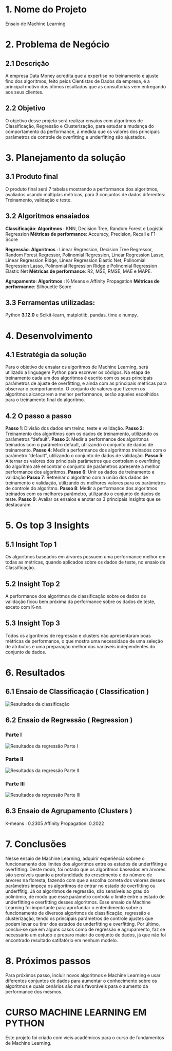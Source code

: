 
# 1. Nome do Projeto
Ensaio de Machine Learning
# 2. Problema de Negócio
## 2.1 Descrição
A empresa Data Money acredita que a expertise no treinamento e ajuste fino dos algoritmos, feito
pelos Cientistas de Dados da empresa, é a principal motivo dos ótimos resultados que as
consultorias vem entregando aos seus clientes.
## 2.2 Objetivo
O objetivo desse projeto será realizar ensaios com algoritmos de Classificação, Regressão e
Clusterização, para estudar a mudança do comportamento da performance, a medida que os
valores dos principais parâmetros de controle de overfitting e underfitting são ajustados.
# 3. Planejamento da solução
## 3.1 Produto final
O produto final será 7 tabelas mostrando a performance dos algoritmos, avaliados usando múltiplas
métricas, para 3 conjuntos de dados diferentes: Treinamento, validação e teste.
## 3.2 Algoritmos ensaiados
**Classificação**:
**Algoritmos**             : KNN, Decision Tree, Random Forest e Logistic Regression
**Métricas de performance**: Accuracy, Precision, Recall e F1-Score


**Regressão**:
**Algoritmos**             : Linear Regression, Decision Tree Regressor, Random Forest Regressor, Polinomial
Regression, Linear Regression Lasso, Linear Regression Ridge, Linear Regression Elastic Net,
Polinomial Regression Lasso, Polinomial Regression Ridge e Polinomial Regression Elastic Net
**Métricas de performance**: R2, MSE, RMSE, MAE e MAPE.


**Agrupamento**:
**Algoritmos**             : K-Means e Affinity Propagation
**Métricas de performance**: Silhouette Score

## 3.3 Ferramentas utilizadas:
Python **3.12.0** e Scikit-learn, matplotlib, pandas, time e numpy.

# 4. Desenvolvimento
## 4.1 Estratégia da solução
Para o objetivo de ensaiar os algoritmos de Machine Learning, será utilizado a linguagem Python 
para escrever os códigos. Na etapa de treinamento cada um dos algoritmos é escrito com 
os seus principais parâmetros de ajuste de overfitting, e ainda com as principais métricas para observar o comportamento. O conjunto de valores que fizerem os algoritmos alcançarem a melhor performance, serão aqueles escolhidos para o treinamento final do algoritmo.


## 4.2 O passo a passo
**Passo 1**: Divisão dos dados em treino, teste e validação.
**Passo 2**: Treinamento dos algoritmos com os dados de treinamento, utilizando os parâmetros
“default”.
**Passo 3**: Medir a performance dos algoritmos treinados com o parâmetro default, utilizando o
conjunto de dados de treinamento.
**Passo 4**: Medir a performance dos algoritmos treinados com o parâmetro “default”, utilizando o
conjunto de dados de validação.
**Passo 5**: Alternar os valores dos principais parâmetros que controlam o overfitting do algoritmo até
encontrar o conjunto de parâmetros apresente a melhor performance dos algoritmos.
**Passo 6**: Unir os dados de treinamento e validação
**Passo 7**: Retreinar o algoritmo com a união dos dados de treinamento e validação, utilizando os
melhores valores para os parâmetros de controle do algoritmo.
**Passo 8**: Medir a performance dos algoritmos treinados com os melhores parâmetro, utilizando o
conjunto de dados de teste.
**Passo 9**: Avaliar os ensaios e anotar os 3 principais Insights que se destacaram.


# 5. Os top 3 Insights 
## 5.1 Insight Top 1 
Os algoritmos baseados em árvores possuem uma performance melhor em todas as métricas, quando aplicados sobre os dados de teste, no ensaio de Classificação. 
## 5.2 Insight Top 2
A performance dos algoritmos de classificação sobre os dados de validação ficou bem próxima da performance sobre os dados de teste, exceto com K-nn. 

## 5.3 Insight Top 3
 Todos os algoritmos de regressão e clusters não apresentaram boas métricas de performance, o que mostra uma necessidade de uma seleção de atributos e uma preparação melhor das variáveis independentes do conjunto de dados.

# 6. Resultados
## 6.1 Ensaio de Classificação ( Classification )

![Resultados da classificação](/Imagem/image.png)

## 6.2 Ensaio de Regressão     ( Regression )
### Parte I
![Resultados da regressão Parte I](/Imagem/image-1.png)
### Parte II
![Resultados da regressão Parte II](/Imagem/image-2.png)
### Parte III
![Resultados da regressão Parte III](/Imagem/image-3.png)

## 6.3 Ensaio de Agrupamento   (Clusters )
K-means             : 0.2305
Affinity Propagation: 0.2022

# 7. Conclusões
Nesse ensaio de Machine Learning, adquirir experiência sobree o funcionamento dos limites
dos algoritmos entre os estados de underffiting e overfitting. Deste modo, foi notado que os algoritmos baseados em árvores são sensíveis quanto a profundidade do crescimento e do número de árvores na floresta, fazendo com que a escolha correta dos valores desses parâmetros impeça os algoritmos de entrar no estado de overfitting ou underffitig. Já os algoritmos de regressão, são sensíveis ao grau do polinômio, de modo que esse parâmetro controla o limite entre o estado de underfitting e overfitting desses algoritmos.
Esse ensaio de Machine Learning foi importante para aprofundar o entendimento sobre o funcionamento de diversos algoritmos de classificação, regressão e clusterização, tendo os principais parâmetros de controle ajustes que podem levar ou tirar dos estados de underfitting e overfitting.
Por último, conclui-se que em alguns casos como de regressão e agrupamento, faz se necessário um estudo e preparo maior do conjunto de dados, já que não foi encontrado resultado satifatório em nenhum modelo.

# 8. Próximos passos
Para próximos passo, incluir novos algoritmos e Machine Learning e usar diferentes conjuntos de dados para aumentar o conhecimento sobre os algoritmos e quais cenários são mais favoráveis para o aumento da performance dos mesmos.



# CURSO MACHINE LEARNING EM PYTHON
Este projeto foi criado com víeis acadêmicos para o curso de fundamentos de Machine Learning. 

